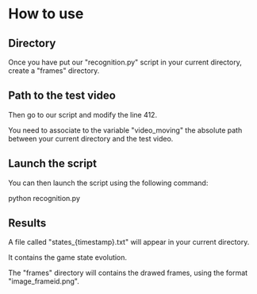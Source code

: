 # How to use

## Directory
Once you have put our "recognition.py" script in your current directory, create a "frames" directory.

## Path to the test video
Then go to our script and modify the line 412.

You need to associate to the variable "video_moving" the absolute path between your current directory and the test video.

## Launch the script
You can then launch the script using the following command:

python recognition.py

## Results
A file called "states_{timestamp}.txt" will appear in your current directory.

It contains the game state evolution.

The "frames" directory will contains the drawed frames, using the format "image_frameid.png".